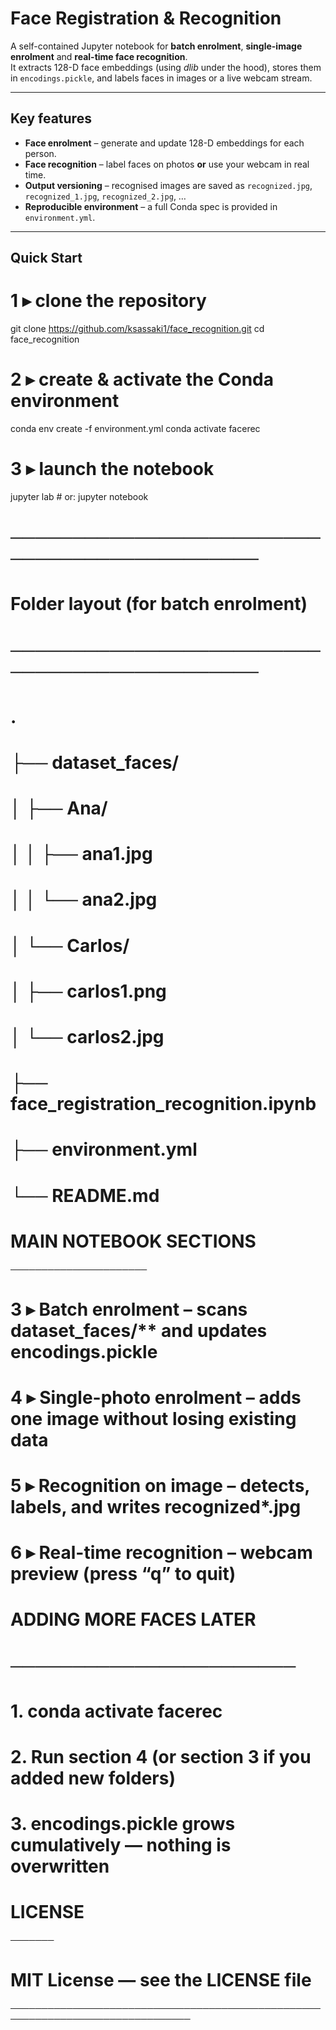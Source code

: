 # Face Registration & Recognition

A self-contained Jupyter notebook for **batch enrolment**, **single-image enrolment** and **real-time face recognition**.  
It extracts 128-D face embeddings (using *dlib* under the hood), stores them in `encodings.pickle`, and labels faces in images or a live webcam stream.

---

## Key features
- **Face enrolment** – generate and update 128-D embeddings for each person.  
- **Face recognition** – label faces on photos **or** use your webcam in real time.  
- **Output versioning** – recognised images are saved as `recognized.jpg`, `recognized_1.jpg`, `recognized_2.jpg`, …  
- **Reproducible environment** – a full Conda spec is provided in `environment.yml`.

---

## Quick Start

# 1 ▸ clone the repository
git clone https://github.com/ksassaki1/face_recognition.git
cd face_recognition

# 2 ▸ create & activate the Conda environment
conda env create -f environment.yml
conda activate facerec

# 3 ▸ launch the notebook
jupyter lab      # or: jupyter notebook


# ─────────────────────────────────────────────
# Folder layout (for batch enrolment)
# ─────────────────────────────────────────────
# .
# ├── dataset_faces/
# │   ├── Ana/
# │   │   ├── ana1.jpg
# │   │   └── ana2.jpg
# │   └── Carlos/
# │       ├── carlos1.png
# │       └── carlos2.jpg
# ├── face_registration_recognition.ipynb
# ├── environment.yml
# └── README.md
#


# MAIN NOTEBOOK SECTIONS
 ──────────────────────
# 3 ▸ Batch enrolment            – scans dataset_faces/** and updates encodings.pickle
# 4 ▸ Single-photo enrolment     – adds one image without losing existing data
# 5 ▸ Recognition on image       – detects, labels, and writes recognized*.jpg
# 6 ▸ Real-time recognition      – webcam preview (press “q” to quit)


# ADDING MORE FACES LATER
# ───────────────────────
# 1. conda activate facerec
# 2. Run section 4 (or section 3 if you added new folders)
# 3. encodings.pickle grows cumulatively — nothing is overwritten


# LICENSE
───────
# MIT License — see the LICENSE file

───────────────────────────────────────────────────────────────────────────────




